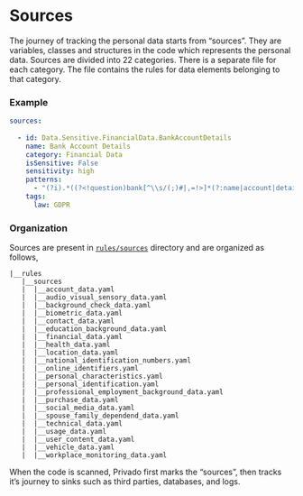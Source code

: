 # Sources

The journey of tracking the personal data starts from “sources”. They are variables, classes and structures in the code which represents the personal data. Sources are divided into 22 categories. There is a separate file for each category. The file contains the rules for data elements belonging to that category.

### Example

```yaml
sources:
  
  - id: Data.Sensitive.FinancialData.BankAccountDetails
    name: Bank Account Details
    category: Financial Data
    isSensitive: False
    sensitivity: high
    patterns:
      - "(?i).*((?<!question)bank[^\\s/(;)#|,=!>]*(?:name|account|details|detail|address|country|(swift|bic)-code|(swift|bic)_code)|bank[^\\s/(;)#|,=!>]*account[^\\s/(;)#|,=!>]*details|(swift|bic)[-_]code|(swift|bic)code)"
    tags:
      law: GDPR
```

### Organization

Sources are present in [`rules/sources`](https://github.com/Privado-Inc/privado/tree/main/rules/sources) directory and are organized as follows,

```
|__rules
   |__sources
   |  |__account_data.yaml
   |  |__audio_visual_sensory_data.yaml
   |  |__background_check_data.yaml
   |  |__biometric_data.yaml
   |  |__contact_data.yaml
   |  |__education_background_data.yaml
   |  |__financial_data.yaml
   |  |__health_data.yaml
   |  |__location_data.yaml
   |  |__national_identification_numbers.yaml
   |  |__online_identifiers.yaml
   |  |__personal_characteristics.yaml
   |  |__personal_identification.yaml
   |  |__professional_employment_background_data.yaml
   |  |__purchase_data.yaml
   |  |__social_media_data.yaml
   |  |__spouse_family_dependend_data.yaml
   |  |__technical_data.yaml
   |  |__usage_data.yaml
   |  |__user_content_data.yaml
   |  |__vehicle_data.yaml
   |  |__workplace_monitoring_data.yaml
```

When the code is scanned, Privado first marks the “sources”, then tracks it’s journey to sinks such as third parties, databases, and logs.

